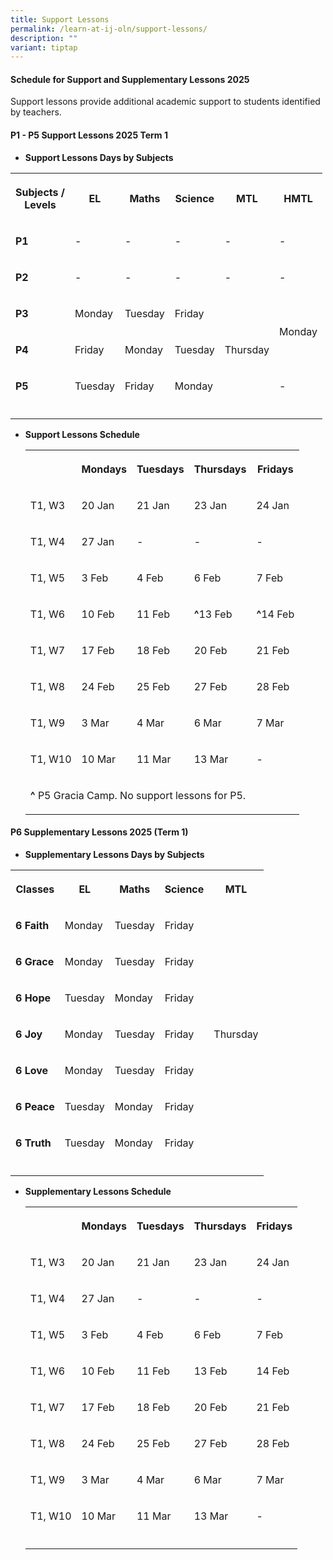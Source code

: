 ```yaml
---
title: Support Lessons
permalink: /learn-at-ij-oln/support-lessons/
description: ""
variant: tiptap
---
```

<h4><strong>Schedule for Support and Supplementary Lessons 2025</strong></h4>
<p>Support lessons provide additional academic support to students identified
by teachers.</p>
<h4><strong>P1 - P5 Support Lessons 2025 Term 1</strong></h4>
<ul data-tight="true" class="tight">
<li>
<p><strong>Support Lessons Days by Subjects</strong>
</p>
</li>
</ul>
<table style="minWidth: 150px">
<colgroup>
<col>
<col>
<col>
<col>
<col>
<col>
</colgroup>
<tbody>
<tr>
<th rowspan="1" colspan="1">
<p>Subjects /
<br>Levels</p>
</th>
<th rowspan="1" colspan="1">
<p>EL</p>
</th>
<th rowspan="1" colspan="1">
<p>Maths</p>
</th>
<th rowspan="1" colspan="1">
<p>Science</p>
</th>
<th rowspan="1" colspan="1">
<p>MTL</p>
</th>
<th rowspan="1" colspan="1">
<p>HMTL</p>
</th>
</tr>
<tr>
<td rowspan="1" colspan="1">
<p><strong>P1</strong>
</p>
</td>
<td rowspan="1" colspan="1">
<p>-</p>
</td>
<td rowspan="1" colspan="1">
<p>-</p>
</td>
<td rowspan="1" colspan="1">
<p>-</p>
</td>
<td rowspan="1" colspan="1">
<p>-</p>
</td>
<td rowspan="1" colspan="1">
<p>-</p>
</td>
</tr>
<tr>
<td rowspan="1" colspan="1">
<p><strong>P2</strong>
</p>
</td>
<td rowspan="1" colspan="1">
<p>-</p>
</td>
<td rowspan="1" colspan="1">
<p>-</p>
</td>
<td rowspan="1" colspan="1">
<p>-</p>
</td>
<td rowspan="1" colspan="1">
<p>-</p>
</td>
<td rowspan="1" colspan="1">
<p>-</p>
</td>
</tr>
<tr>
<td rowspan="1" colspan="1">
<p><strong>P3</strong>
</p>
</td>
<td rowspan="1" colspan="1">
<p>Monday</p>
</td>
<td rowspan="1" colspan="1">
<p>Tuesday</p>
</td>
<td rowspan="1" colspan="1">
<p>Friday</p>
</td>
<td rowspan="3" colspan="1">
<p></p>
<p>Thursday</p>
</td>
<td rowspan="2" colspan="1">
<p></p>
<p>Monday</p>
</td>
</tr>
<tr>
<td rowspan="1" colspan="1">
<p><strong>P4</strong>
</p>
</td>
<td rowspan="1" colspan="1">
<p>Friday</p>
</td>
<td rowspan="1" colspan="1">
<p>Monday</p>
</td>
<td rowspan="1" colspan="1">
<p>Tuesday</p>
</td>
</tr>
<tr>
<td rowspan="1" colspan="1">
<p><strong>P5</strong>
</p>
</td>
<td rowspan="1" colspan="1">
<p>Tuesday</p>
</td>
<td rowspan="1" colspan="1">
<p>Friday</p>
</td>
<td rowspan="1" colspan="1">
<p>Monday</p>
</td>
<td rowspan="1" colspan="1">
<p>-</p>
</td>
</tr>
<tr>
<td rowspan="1" colspan="1">
<p></p>
</td>
<td rowspan="1" colspan="1">
<p></p>
</td>
<td rowspan="1" colspan="1">
<p></p>
</td>
<td rowspan="1" colspan="1">
<p></p>
</td>
<td rowspan="1" colspan="1">
<p></p>
</td>
<td rowspan="1" colspan="1">
<p></p>
</td>
</tr>
</tbody>
</table>
<p></p>
<ul data-tight="true" class="tight">
<li>
<p><strong>Support Lessons Schedule</strong>
</p>
<table style="minWidth: 125px">
<colgroup>
<col>
<col>
<col>
<col>
<col>
</colgroup>
<tbody>
<tr>
<th rowspan="1" colspan="1">
<p></p>
</th>
<th rowspan="1" colspan="1">
<p>Mondays</p>
</th>
<th rowspan="1" colspan="1">
<p>Tuesdays</p>
</th>
<th rowspan="1" colspan="1">
<p>Thursdays</p>
</th>
<th rowspan="1" colspan="1">
<p>Fridays</p>
</th>
</tr>
<tr>
<td rowspan="1" colspan="1">
<p>T1, W3</p>
</td>
<td rowspan="1" colspan="1">
<p>20 Jan</p>
</td>
<td rowspan="1" colspan="1">
<p>21 Jan</p>
</td>
<td rowspan="1" colspan="1">
<p>23 Jan</p>
</td>
<td rowspan="1" colspan="1">
<p>24 Jan</p>
</td>
</tr>
<tr>
<td rowspan="1" colspan="1">
<p>T1, W4</p>
</td>
<td rowspan="1" colspan="1">
<p>27 Jan</p>
</td>
<td rowspan="1" colspan="1">
<p>-</p>
</td>
<td rowspan="1" colspan="1">
<p>-</p>
</td>
<td rowspan="1" colspan="1">
<p>-</p>
</td>
</tr>
<tr>
<td rowspan="1" colspan="1">
<p>T1, W5</p>
</td>
<td rowspan="1" colspan="1">
<p>3 Feb</p>
</td>
<td rowspan="1" colspan="1">
<p>4 Feb</p>
</td>
<td rowspan="1" colspan="1">
<p>6 Feb</p>
</td>
<td rowspan="1" colspan="1">
<p>7 Feb</p>
</td>
</tr>
<tr>
<td rowspan="1" colspan="1">
<p>T1, W6</p>
</td>
<td rowspan="1" colspan="1">
<p>10 Feb</p>
</td>
<td rowspan="1" colspan="1">
<p>11 Feb</p>
</td>
<td rowspan="1" colspan="1">
<p><strong>^</strong>13 Feb</p>
</td>
<td rowspan="1" colspan="1">
<p><strong>^</strong>14 Feb</p>
</td>
</tr>
<tr>
<td rowspan="1" colspan="1">
<p>T1, W7</p>
</td>
<td rowspan="1" colspan="1">
<p>17 Feb</p>
</td>
<td rowspan="1" colspan="1">
<p>18 Feb</p>
</td>
<td rowspan="1" colspan="1">
<p>20 Feb</p>
</td>
<td rowspan="1" colspan="1">
<p>21 Feb</p>
</td>
</tr>
<tr>
<td rowspan="1" colspan="1">
<p>T1, W8</p>
</td>
<td rowspan="1" colspan="1">
<p>24 Feb</p>
</td>
<td rowspan="1" colspan="1">
<p>25 Feb</p>
</td>
<td rowspan="1" colspan="1">
<p>27 Feb</p>
</td>
<td rowspan="1" colspan="1">
<p>28 Feb</p>
</td>
</tr>
<tr>
<td rowspan="1" colspan="1">
<p>T1, W9</p>
</td>
<td rowspan="1" colspan="1">
<p>3 Mar</p>
</td>
<td rowspan="1" colspan="1">
<p>4 Mar</p>
</td>
<td rowspan="1" colspan="1">
<p>6 Mar</p>
</td>
<td rowspan="1" colspan="1">
<p>7 Mar</p>
</td>
</tr>
<tr>
<td rowspan="1" colspan="1">
<p>T1, W10</p>
</td>
<td rowspan="1" colspan="1">
<p>10 Mar</p>
</td>
<td rowspan="1" colspan="1">
<p>11 Mar</p>
</td>
<td rowspan="1" colspan="1">
<p>13 Mar</p>
</td>
<td rowspan="1" colspan="1">
<p>-</p>
</td>
</tr>
<tr>
<td rowspan="1" colspan="5">
<p><strong>^ </strong>P5 Gracia Camp. No support lessons for P5.</p>
</td>
</tr>
</tbody>
</table>
</li>
</ul>
<h4><strong>P6 Supplementary Lessons 2025 (Term 1)</strong></h4>
<ul data-tight="true" class="tight">
<li>
<p><strong>Supplementary Lessons Days by Subjects</strong>
</p>
</li>
</ul>
<table style="minWidth: 125px">
<colgroup>
<col>
<col>
<col>
<col>
<col>
</colgroup>
<tbody>
<tr>
<th rowspan="1" colspan="1">
<p>Classes</p>
</th>
<th rowspan="1" colspan="1">
<p>EL</p>
</th>
<th rowspan="1" colspan="1">
<p>Maths</p>
</th>
<th rowspan="1" colspan="1">
<p>Science</p>
</th>
<th rowspan="1" colspan="1">
<p>MTL</p>
</th>
</tr>
<tr>
<td rowspan="1" colspan="1">
<p><strong>6 Faith</strong>
</p>
</td>
<td rowspan="1" colspan="1">
<p>Monday</p>
</td>
<td rowspan="1" colspan="1">
<p>Tuesday</p>
</td>
<td rowspan="1" colspan="1">
<p>Friday</p>
</td>
<td rowspan="7" colspan="1">
<p>Thursday</p>
</td>
</tr>
<tr>
<td rowspan="1" colspan="1">
<p><strong>6 Grace</strong>
</p>
</td>
<td rowspan="1" colspan="1">
<p>Monday</p>
</td>
<td rowspan="1" colspan="1">
<p>Tuesday</p>
</td>
<td rowspan="1" colspan="1">
<p>Friday</p>
</td>
</tr>
<tr>
<td rowspan="1" colspan="1">
<p><strong>6 Hope</strong>
</p>
</td>
<td rowspan="1" colspan="1">
<p>Tuesday</p>
</td>
<td rowspan="1" colspan="1">
<p>Monday</p>
</td>
<td rowspan="1" colspan="1">
<p>Friday</p>
</td>
</tr>
<tr>
<td rowspan="1" colspan="1">
<p><strong>6 Joy</strong>
</p>
</td>
<td rowspan="1" colspan="1">
<p>Monday</p>
</td>
<td rowspan="1" colspan="1">
<p>Tuesday</p>
</td>
<td rowspan="1" colspan="1">
<p>Friday</p>
</td>
</tr>
<tr>
<td rowspan="1" colspan="1">
<p><strong>6 Love</strong>
</p>
</td>
<td rowspan="1" colspan="1">
<p>Monday</p>
</td>
<td rowspan="1" colspan="1">
<p>Tuesday</p>
</td>
<td rowspan="1" colspan="1">
<p>Friday</p>
</td>
</tr>
<tr>
<td rowspan="1" colspan="1">
<p><strong>6 Peace</strong>
</p>
</td>
<td rowspan="1" colspan="1">
<p>Tuesday</p>
</td>
<td rowspan="1" colspan="1">
<p>Monday</p>
</td>
<td rowspan="1" colspan="1">
<p>Friday</p>
</td>
</tr>
<tr>
<td rowspan="1" colspan="1">
<p><strong>6 Truth</strong>
</p>
</td>
<td rowspan="1" colspan="1">
<p>Tuesday</p>
</td>
<td rowspan="1" colspan="1">
<p>Monday</p>
</td>
<td rowspan="1" colspan="1">
<p>Friday</p>
</td>
</tr>
<tr>
<td rowspan="1" colspan="1">
<p></p>
</td>
<td rowspan="1" colspan="1">
<p></p>
</td>
<td rowspan="1" colspan="1">
<p></p>
</td>
<td rowspan="1" colspan="1">
<p></p>
</td>
<td rowspan="1" colspan="1">
<p></p>
</td>
</tr>
</tbody>
</table>
<p></p>
<ul data-tight="true" class="tight">
<li>
<p><strong>Supplementary Lessons Schedule</strong>
</p>
<p></p>
<table style="minWidth: 125px">
<colgroup>
<col>
<col>
<col>
<col>
<col>
</colgroup>
<tbody>
<tr>
<th rowspan="1" colspan="1">
<p></p>
</th>
<th rowspan="1" colspan="1">
<p>Mondays</p>
</th>
<th rowspan="1" colspan="1">
<p>Tuesdays</p>
</th>
<th rowspan="1" colspan="1">
<p>Thursdays</p>
</th>
<th rowspan="1" colspan="1">
<p>Fridays</p>
</th>
</tr>
<tr>
<td rowspan="1" colspan="1">
<p>T1, W3</p>
</td>
<td rowspan="1" colspan="1">
<p>20 Jan</p>
</td>
<td rowspan="1" colspan="1">
<p>21 Jan</p>
</td>
<td rowspan="1" colspan="1">
<p>23 Jan</p>
</td>
<td rowspan="1" colspan="1">
<p>24 Jan</p>
</td>
</tr>
<tr>
<td rowspan="1" colspan="1">
<p>T1, W4</p>
</td>
<td rowspan="1" colspan="1">
<p>27 Jan</p>
</td>
<td rowspan="1" colspan="1">
<p>-</p>
</td>
<td rowspan="1" colspan="1">
<p>-</p>
</td>
<td rowspan="1" colspan="1">
<p>-</p>
</td>
</tr>
<tr>
<td rowspan="1" colspan="1">
<p>T1, W5</p>
</td>
<td rowspan="1" colspan="1">
<p>3 Feb</p>
</td>
<td rowspan="1" colspan="1">
<p>4 Feb</p>
</td>
<td rowspan="1" colspan="1">
<p>6 Feb</p>
</td>
<td rowspan="1" colspan="1">
<p>7 Feb</p>
</td>
</tr>
<tr>
<td rowspan="1" colspan="1">
<p>T1, W6</p>
</td>
<td rowspan="1" colspan="1">
<p>10 Feb</p>
</td>
<td rowspan="1" colspan="1">
<p>11 Feb</p>
</td>
<td rowspan="1" colspan="1">
<p>13 Feb</p>
</td>
<td rowspan="1" colspan="1">
<p>14 Feb</p>
</td>
</tr>
<tr>
<td rowspan="1" colspan="1">
<p>T1, W7</p>
</td>
<td rowspan="1" colspan="1">
<p>17 Feb</p>
</td>
<td rowspan="1" colspan="1">
<p>18 Feb</p>
</td>
<td rowspan="1" colspan="1">
<p>20 Feb</p>
</td>
<td rowspan="1" colspan="1">
<p>21 Feb</p>
</td>
</tr>
<tr>
<td rowspan="1" colspan="1">
<p>T1, W8</p>
</td>
<td rowspan="1" colspan="1">
<p>24 Feb</p>
</td>
<td rowspan="1" colspan="1">
<p>25 Feb</p>
</td>
<td rowspan="1" colspan="1">
<p>27 Feb</p>
</td>
<td rowspan="1" colspan="1">
<p>28 Feb</p>
</td>
</tr>
<tr>
<td rowspan="1" colspan="1">
<p>T1, W9</p>
</td>
<td rowspan="1" colspan="1">
<p>3 Mar</p>
</td>
<td rowspan="1" colspan="1">
<p>4 Mar</p>
</td>
<td rowspan="1" colspan="1">
<p>6 Mar</p>
</td>
<td rowspan="1" colspan="1">
<p>7 Mar</p>
</td>
</tr>
<tr>
<td rowspan="1" colspan="1">
<p>T1, W10</p>
</td>
<td rowspan="1" colspan="1">
<p>10 Mar</p>
</td>
<td rowspan="1" colspan="1">
<p>11 Mar</p>
</td>
<td rowspan="1" colspan="1">
<p>13 Mar</p>
</td>
<td rowspan="1" colspan="1">
<p>-</p>
</td>
</tr>
<tr>
<td rowspan="1" colspan="1">
<p></p>
</td>
<td rowspan="1" colspan="1">
<p></p>
</td>
<td rowspan="1" colspan="1">
<p></p>
</td>
<td rowspan="1" colspan="1">
<p></p>
</td>
<td rowspan="1" colspan="1">
<p></p>
</td>
</tr>
</tbody>
</table>
<p></p>
</li>
</ul>
<p></p>
<p></p>